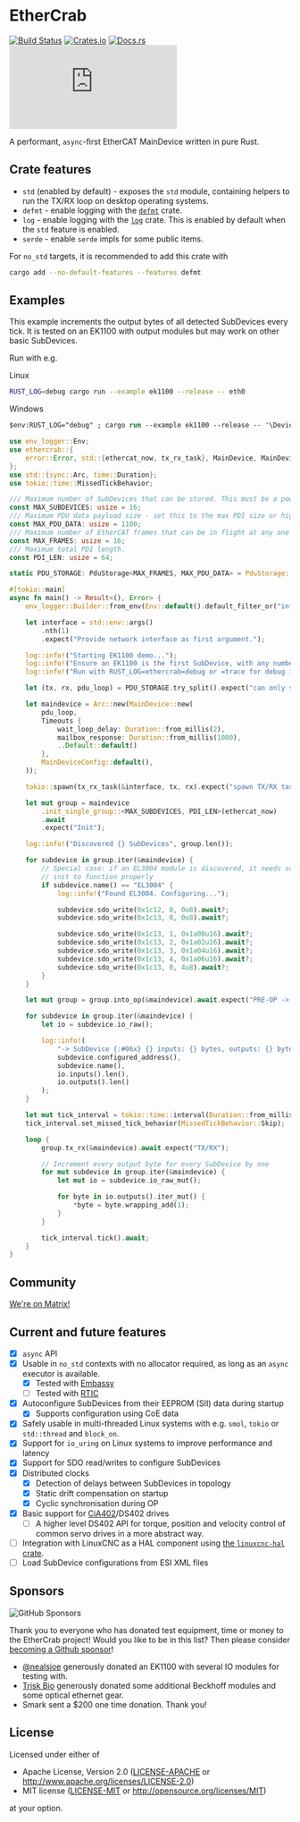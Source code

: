 # EtherCrab

[![Build Status](https://circleci.com/gh/ethercrab-rs/ethercrab/tree/master.svg?style=shield)](https://circleci.com/gh/ethercrab-rs/ethercrab/tree/master)
[![Crates.io](https://img.shields.io/crates/v/ethercrab.svg)](https://crates.io/crates/ethercrab)
[![Docs.rs](https://docs.rs/ethercrab/badge.svg)](https://docs.rs/ethercrab)
[![Matrix chat](https://img.shields.io/matrix/ethercrab:matrix.org)](https://matrix.to/#/#ethercrab:matrix.org)

A performant, `async`-first EtherCAT MainDevice written in pure Rust.

## Crate features

- `std` (enabled by default) - exposes the `std` module, containing helpers to run the TX/RX
  loop on desktop operating systems.
- `defmt` - enable logging with the [`defmt`](https://docs.rs/defmt) crate.
- `log` - enable logging with the [`log`](https://docs.rs/log) crate. This is enabled by default
  when the `std` feature is enabled.
- `serde` - enable `serde` impls for some public items.

For `no_std` targets, it is recommended to add this crate with

```bash
cargo add --no-default-features --features defmt
```

## Examples

This example increments the output bytes of all detected SubDevices every tick. It is tested on an
EK1100 with output modules but may work on other basic SubDevices.

Run with e.g.

Linux

```bash
RUST_LOG=debug cargo run --example ek1100 --release -- eth0
```

Windows

```ps
$env:RUST_LOG="debug" ; cargo run --example ek1100 --release -- '\Device\NPF_{FF0ACEE6-E8CD-48D5-A399-619CD2340465}'
```

```rust
use env_logger::Env;
use ethercrab::{
    error::Error, std::{ethercat_now, tx_rx_task}, MainDevice, MainDeviceConfig, PduStorage, Timeouts
};
use std::{sync::Arc, time::Duration};
use tokio::time::MissedTickBehavior;

/// Maximum number of SubDevices that can be stored. This must be a power of 2 greater than 1.
const MAX_SUBDEVICES: usize = 16;
/// Maximum PDU data payload size - set this to the max PDI size or higher.
const MAX_PDU_DATA: usize = 1100;
/// Maximum number of EtherCAT frames that can be in flight at any one time.
const MAX_FRAMES: usize = 16;
/// Maximum total PDI length.
const PDI_LEN: usize = 64;

static PDU_STORAGE: PduStorage<MAX_FRAMES, MAX_PDU_DATA> = PduStorage::new();

#[tokio::main]
async fn main() -> Result<(), Error> {
    env_logger::Builder::from_env(Env::default().default_filter_or("info")).init();

    let interface = std::env::args()
        .nth(1)
        .expect("Provide network interface as first argument.");

    log::info!("Starting EK1100 demo...");
    log::info!("Ensure an EK1100 is the first SubDevice, with any number of modules connected after");
    log::info!("Run with RUST_LOG=ethercrab=debug or =trace for debug information");

    let (tx, rx, pdu_loop) = PDU_STORAGE.try_split().expect("can only split once");

    let maindevice = Arc::new(MainDevice::new(
        pdu_loop,
        Timeouts {
            wait_loop_delay: Duration::from_millis(2),
            mailbox_response: Duration::from_millis(1000),
            ..Default::default()
        },
        MainDeviceConfig::default(),
    ));

    tokio::spawn(tx_rx_task(&interface, tx, rx).expect("spawn TX/RX task"));

    let mut group = maindevice
        .init_single_group::<MAX_SUBDEVICES, PDI_LEN>(ethercat_now)
        .await
        .expect("Init");

    log::info!("Discovered {} SubDevices", group.len());

    for subdevice in group.iter(&maindevice) {
        // Special case: if an EL3004 module is discovered, it needs some specific config during
        // init to function properly
        if subdevice.name() == "EL3004" {
            log::info!("Found EL3004. Configuring...");

            subdevice.sdo_write(0x1c12, 0, 0u8).await?;
            subdevice.sdo_write(0x1c13, 0, 0u8).await?;

            subdevice.sdo_write(0x1c13, 1, 0x1a00u16).await?;
            subdevice.sdo_write(0x1c13, 2, 0x1a02u16).await?;
            subdevice.sdo_write(0x1c13, 3, 0x1a04u16).await?;
            subdevice.sdo_write(0x1c13, 4, 0x1a06u16).await?;
            subdevice.sdo_write(0x1c13, 0, 4u8).await?;
        }
    }

    let mut group = group.into_op(&maindevice).await.expect("PRE-OP -> OP");

    for subdevice in group.iter(&maindevice) {
        let io = subdevice.io_raw();

        log::info!(
            "-> SubDevice {:#06x} {} inputs: {} bytes, outputs: {} bytes",
            subdevice.configured_address(),
            subdevice.name(),
            io.inputs().len(),
            io.outputs().len()
        );
    }

    let mut tick_interval = tokio::time::interval(Duration::from_millis(5));
    tick_interval.set_missed_tick_behavior(MissedTickBehavior::Skip);

    loop {
        group.tx_rx(&maindevice).await.expect("TX/RX");

        // Increment every output byte for every SubDevice by one
        for mut subdevice in group.iter(&maindevice) {
            let mut io = subdevice.io_raw_mut();

            for byte in io.outputs().iter_mut() {
                *byte = byte.wrapping_add(1);
            }
        }

        tick_interval.tick().await;
    }
}
```

## Community

[We're on Matrix!](https://matrix.to/#/#ethercrab:matrix.org)

## Current and future features

- [x] `async` API
- [x] Usable in `no_std` contexts with no allocator required, as long as an `async` executor is available.
  - [x] Tested with [Embassy](https://embassy.dev)
  - [ ] Tested with [RTIC](https://rtic.rs/2/book/en/)
- [x] Autoconfigure SubDevices from their EEPROM (SII) data during startup
  - [x] Supports configuration using CoE data
- [x] Safely usable in multi-threaded Linux systems with e.g. `smol`, `tokio` or `std::thread` and
      `block_on`.
- [x] Support for `io_uring` on Linux systems to improve performance and latency
- [x] Support for SDO read/writes to configure SubDevices
- [x] Distributed clocks
  - [x] Detection of delays between SubDevices in topology
  - [x] Static drift compensation on startup
  - [x] Cyclic synchronisation during OP
- [x] Basic support for [CiA402](https://www.can-cia.org/can-knowledge/canopen/cia402/)/DS402 drives
  - [ ] A higher level DS402 API for torque, position and velocity control of common servo drives in
        a more abstract way.
- [ ] Integration with LinuxCNC as a HAL component using
      [the `linuxcnc-hal` crate](https://github.com/jamwaffles/linuxcnc-hal-rs).
- [ ] Load SubDevice configurations from ESI XML files

## Sponsors

![GitHub Sponsors](https://img.shields.io/github/sponsors/jamwaffles)

Thank you to everyone who has donated test equipment, time or money to the EtherCrab project! Would
you like to be in this list? Then please consider
[becoming a Github sponsor](https://github.com/sponsors/jamwaffles)!

- [@nealsjoe](https://twitter.com/nealsjoe) generously donated an EK1100 with several IO modules for
  testing with.
- [Trisk Bio](https://triskbio.com/) generously donated some additional Beckhoff modules and some
  optical ethernet gear.
- Smark sent a $200 one time donation. Thank you!

## License

Licensed under either of

- Apache License, Version 2.0 ([LICENSE-APACHE](LICENSE-APACHE) or
  http://www.apache.org/licenses/LICENSE-2.0)
- MIT license ([LICENSE-MIT](LICENSE-MIT) or http://opensource.org/licenses/MIT)

at your option.
